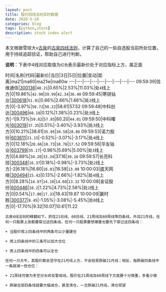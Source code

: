 ```yaml
---
layout: post
title: 股价四线法则实时数据
date: 2020-5-10
categories: blog
tags: [python,stock]
description: stock index alert
---
```



本文根据雪球大v[古泉](https://xueqiu.com/u/7148646888)的[古泉四线法则](https://xueqiu.com/7148646888/130498192)，计算了自己的一些自选股当前所处位置，用于持续追踪验证，帮助自己进行判断。

**说明**：下表中4线对应取值为`红色`表示最新价处于对应指标上方，属正面

时间|名称|代码|最新价|当日|3日|5日|位置|变动|距离|ma21|ma60|ma21w|ma60w
---|---|---|---|---|---|---|---|---
09:59:39|信维通信|[300136](https://xueqiu.com/S/SZ300136)|`48.21`|0.65%|2.53%|11.03%|处`4`线上方|0|19.86%|`42.90`|`39.99`|`42.34`|`36.40`
09:59:45|寒锐钴业|[300618](https://xueqiu.com/S/SZ300618)|`51.91`|0.66%|2.66%|1.66%|处`2`线上方|0|-3.97%|`50.72`|`50.22`|58.61|57.52
09:59:48|中科创达|[300496](https://xueqiu.com/S/SZ300496)|`60.18`|0.12%|1.38%|0.23%|处`3`线上方|-1|9.73%|`59.82`|`57.85`|60.20|`44.81`
09:59:50|中科曙光|[603019](https://xueqiu.com/S/SH603019)|`37.35`|0.51%|-3.40%|-3.93%|处`3`线上方|0|10.21%|38.61|`35.05`|`34.58`|`28.86`
09:59:53|诺力股份|[603611](https://xueqiu.com/S/SH603611)|`21.15`|-0.52%|-3.07%|-3.17%|处`4`线上方|0|12.18%|`20.66`|`18.73`|`18.76`|`17.52`
09:59:56|华友钴业|[603799](https://xueqiu.com/S/SH603799)|`35.17`|-0.96%|5.69%|5.00%|处`3`线上方|0|4.89%|`34.20`|`33.34`|37.16|`30.16`
09:59:57|长亮科技|[300348](https://xueqiu.com/S/SZ300348)|`16.37`|0.18%|-0.98%|-3.73%|处`2`线上方|-2|6.18%|16.60|`16.01`|16.58|`13.08`
10:00:03|盛天网络|[300494](https://xueqiu.com/S/SZ300494)|`15.42`|0.13%|-2.66%|-1.82%|处`4`线上方|0|8.28%|`14.97`|`14.10`|`14.68`|`13.32`
10:00:08|金证股份|[600446](https://xueqiu.com/S/SH600446)|`18.2`|1.22%|4.73%|2.58%|处`2`线上方|0|0.54%|`17.00`|`17.33`|18.43|19.87
10:00:09|赢时胜|[300377](https://xueqiu.com/S/SZ300377)|`8.45`|-1.05%|-3.08%|-5.45%|处`0`线上方|0|-17.70%|9.32|10.07|10.61|11.22

```
古泉4线法则的精髓如下。抓住21日线、60日线、21周线及60周线等四条线，外加21月线，任何一只股票上涨都要穿过这四条线，任何一只股票要想爆雷也要先下穿过这四条线：

+ 当股价爬上四条线中的两条可以少量建仓

+ 爬上四条线中的三条可以加大仓位

+ 爬上四条线中的四条可以全仓

任何一只大牛，其股价都会坚守在21月线上方，不会轻易跌破21月线；相反，每跌破四条线中一条就减一些仓位：

+ 21周线可做为多空分水岭及警戒线，股价在21周线及60周线下方就要十分慎重，多看少做

+ 跌破全部四条线就要大幅减仓，甚至清仓，一旦跌破21月线，清仓观望
```
